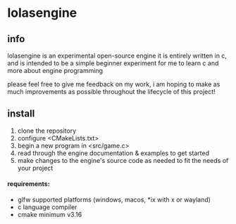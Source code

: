 # lolasengine

## info
lolasengine is an experimental open-source engine
it is entirely written in c, and is intended to be a simple beginner experiment for me to learn c and more about engine programming

please feel free to give me feedback on my work, i am hoping to make as much improvements as possible throughout the lifecycle of this project!

## install
1. clone the repository
2. configure <CMakeLists.txt>
4. begin a new program in <src/game.c>
5. read through the engine documentation & examples to get started
6. make changes to the engine's source code as needed to fit the needs of your project

#### requirements:
* glfw supported platforms (windows, macos, \*ix with x or wayland)
* c language compiler
* cmake minimum v3.16
